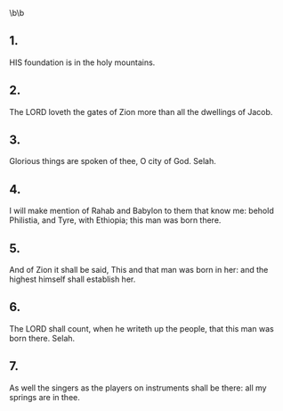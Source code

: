 \b\b
## 1.
HIS foundation is in the holy mountains.
## 2.
The LORD loveth the gates of Zion more than all the dwellings of Jacob.
## 3.
Glorious things are spoken of thee, O city of God.  Selah.
## 4.
I will make mention of Rahab and Babylon to them that know me: behold Philistia, and Tyre, with Ethiopia; this man was born there.
## 5.
And of Zion it shall be said, This and that man was born in her: and the highest himself shall establish her.
## 6.
The LORD shall count, when he writeth up the people, that this man was born there.  Selah.
## 7.
As well the singers as the players on instruments shall be there: all my springs are in thee.

